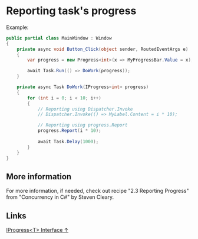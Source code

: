 # Reporting task's progress

Example:

```csharp
public partial class MainWindow : Window
{
    private async void Button_Click(object sender, RoutedEventArgs e)
    {
        var progress = new Progress<int>(x => MyProgressBar.Value = x);

        await Task.Run(() => DoWork(progress));
    }

    private async Task DoWork(IProgress<int> progress)
    {
        for (int i = 0; i < 10; i++)
        {
            // Reporting using Dispatcher.Invoke
            // Dispatcher.Invoke(() => MyLabel.Content = i * 10);

            // Reporting using progress.Report
            progress.Report(i * 10);
            
            await Task.Delay(1000);
        }
    }
}
```

## More information

For more information, if needed, check out recipe "2.3 Reporting Progress" from "Concurrency in C#" by Steven Cleary.

## Links

[IProgress\<T> Interface ↑](https://docs.microsoft.com/en-us/dotnet/api/system.iprogress-1)
